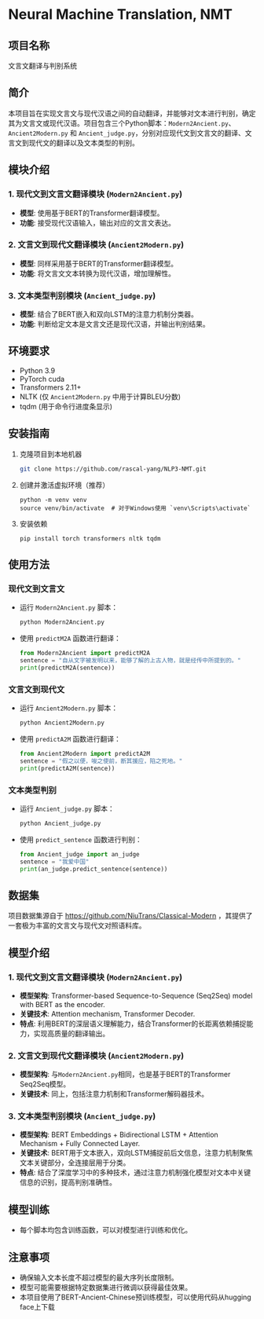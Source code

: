 # Neural Machine Translation, NMT

## 项目名称
文言文翻译与判别系统

## 简介
本项目旨在实现文言文与现代汉语之间的自动翻译，并能够对文本进行判别，确定其为文言文或现代汉语。项目包含三个Python脚本：`Modern2Ancient.py`、`Ancient2Modern.py` 和 `Ancient_judge.py`，分别对应现代文到文言文的翻译、文言文到现代文的翻译以及文本类型的判别。

## 模块介绍

### 1. 现代文到文言文翻译模块 (`Modern2Ancient.py`)
- **模型**: 使用基于BERT的Transformer翻译模型。
- **功能**: 接受现代汉语输入，输出对应的文言文表达。

### 2. 文言文到现代文翻译模块 (`Ancient2Modern.py`)
- **模型**: 同样采用基于BERT的Transformer翻译模型。
- **功能**: 将文言文文本转换为现代汉语，增加理解性。

### 3. 文本类型判别模块 (`Ancient_judge.py`)
- **模型**: 结合了BERT嵌入和双向LSTM的注意力机制分类器。
- **功能**: 判断给定文本是文言文还是现代汉语，并输出判别结果。

## 环境要求
- Python 3.9
- PyTorch cuda
- Transformers 2.11+
- NLTK (仅 `Ancient2Modern.py` 中用于计算BLEU分数)
- tqdm (用于命令行进度条显示)

## 安装指南
1. 克隆项目到本地机器
   ```bash
   git clone https://github.com/rascal-yang/NLP3-NMT.git
   ```
2. 创建并激活虚拟环境（推荐）
   ```
   python -m venv venv
   source venv/bin/activate  # 对于Windows使用 `venv\Scripts\activate`
   ```
3. 安装依赖
   ```
   pip install torch transformers nltk tqdm
   ```

## 使用方法
### 现代文到文言文
- 运行 `Modern2Ancient.py` 脚本：
  ```bash
  python Modern2Ancient.py
  ```
- 使用 `predictM2A` 函数进行翻译：
  ```python
  from Modern2Ancient import predictM2A
  sentence = "自从文字被发明以来，能够了解的上古人物，就是经传中所提到的。"
  print(predictM2A(sentence))
  ```

### 文言文到现代文
- 运行 `Ancient2Modern.py` 脚本：
  ```bash
  python Ancient2Modern.py
  ```
- 使用 `predictA2M` 函数进行翻译：
  ```python
  from Ancient2Modern import predictA2M
  sentence = "假之以便，唆之使前，断其援应，陷之死地。"
  print(predictA2M(sentence))
  ```

### 文本类型判别
- 运行 `Ancient_judge.py` 脚本：
  ```bash
  python Ancient_judge.py
  ```
- 使用 `predict_sentence` 函数进行判别：
  ```python
  from Ancient_judge import an_judge
  sentence = "我爱中国"
  print(an_judge.predict_sentence(sentence))
  ```

## 数据集
项目数据集源自于 https://github.com/NiuTrans/Classical-Modern ，其提供了
一套极为丰富的文言文与现代文对照语料库。

## 模型介绍

### 1. 现代文到文言文翻译模块 (`Modern2Ancient.py`)
- **模型架构**: Transformer-based Sequence-to-Sequence (Seq2Seq) model with BERT as the encoder.
- **关键技术**: Attention mechanism, Transformer Decoder.
- **特点**: 利用BERT的深层语义理解能力，结合Transformer的长距离依赖捕捉能力，实现高质量的翻译输出。

### 2. 文言文到现代文翻译模块 (`Ancient2Modern.py`)
- **模型架构**: 与`Modern2Ancient.py`相同，也是基于BERT的Transformer Seq2Seq模型。
- **关键技术**: 同上，包括注意力机制和Transformer解码器技术。


### 3. 文本类型判别模块 (`Ancient_judge.py`)
- **模型架构**: BERT Embeddings + Bidirectional LSTM + Attention Mechanism + Fully Connected Layer.
- **关键技术**: BERT用于文本嵌入，双向LSTM捕捉前后文信息，注意力机制聚焦文本关键部分，全连接层用于分类。
- **特点**: 结合了深度学习中的多种技术，通过注意力机制强化模型对文本中关键信息的识别，提高判别准确性。

## 模型训练
- 每个脚本均包含训练函数，可以对模型进行训练和优化。

## 注意事项
- 确保输入文本长度不超过模型的最大序列长度限制。
- 模型可能需要根据特定数据集进行微调以获得最佳效果。
- 本项目使用了BERT-Ancient-Chinese预训练模型，可以使用代码从hugging face上下载
